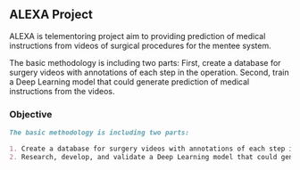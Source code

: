 ## ALEXA Project

ALEXA is telementoring project aim to providing prediction of medical instructions from videos of surgical procedures for the mentee system.

The basic methodology is including two parts: First, create a database for surgery videos with annotations of each step in the operation. Second, train a Deep Learning model that could generate prediction of medical instructions from the videos. 

### Objective



```markdown
The basic methodology is including two parts:

1. Create a database for surgery videos with annotations of each step in the operation;
2. Research, develop, and validate a Deep Learning model that could generate prediction of medical instructions from the videos.

```



